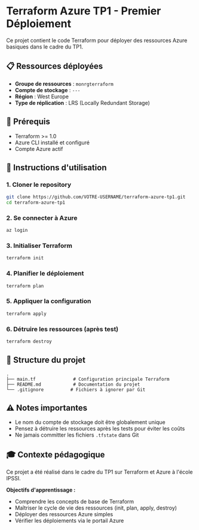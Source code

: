 # Terraform Azure TP1 - Premier Déploiement

Ce projet contient le code Terraform pour déployer des ressources Azure basiques dans le cadre du TP1.

## 📋 Ressources déployées

- **Groupe de ressources** : `monrgterraform`
- **Compte de stockage** : `---`
- **Région** : West Europe
- **Type de réplication** : LRS (Locally Redundant Storage)

## 🚀 Prérequis

- Terraform >= 1.0
- Azure CLI installé et configuré
- Compte Azure actif

## 📝 Instructions d'utilisation

### 1. Cloner le repository
```bash
git clone https://github.com/VOTRE-USERNAME/terraform-azure-tp1.git
cd terraform-azure-tp1
```

### 2. Se connecter à Azure
```bash
az login
```

### 3. Initialiser Terraform
```bash
terraform init
```

### 4. Planifier le déploiement
```bash
terraform plan
```

### 5. Appliquer la configuration
```bash
terraform apply
```

### 6. Détruire les ressources (après test)
```bash
terraform destroy
```

## 📁 Structure du projet

```
.
├── main.tf              # Configuration principale Terraform
├── README.md            # Documentation du projet
└── .gitignore          # Fichiers à ignorer par Git
```

## ⚠️ Notes importantes

- Le nom du compte de stockage doit être globalement unique
- Pensez à détruire les ressources après les tests pour éviter les coûts
- Ne jamais committer les fichiers `.tfstate` dans Git

## 🎓 Contexte pédagogique

Ce projet a été réalisé dans le cadre du TP1 sur Terraform et Azure à l'école IPSSI.

**Objectifs d'apprentissage :**
- Comprendre les concepts de base de Terraform
- Maîtriser le cycle de vie des ressources (init, plan, apply, destroy)
- Déployer des ressources Azure simples
- Vérifier les déploiements via le portail Azure
